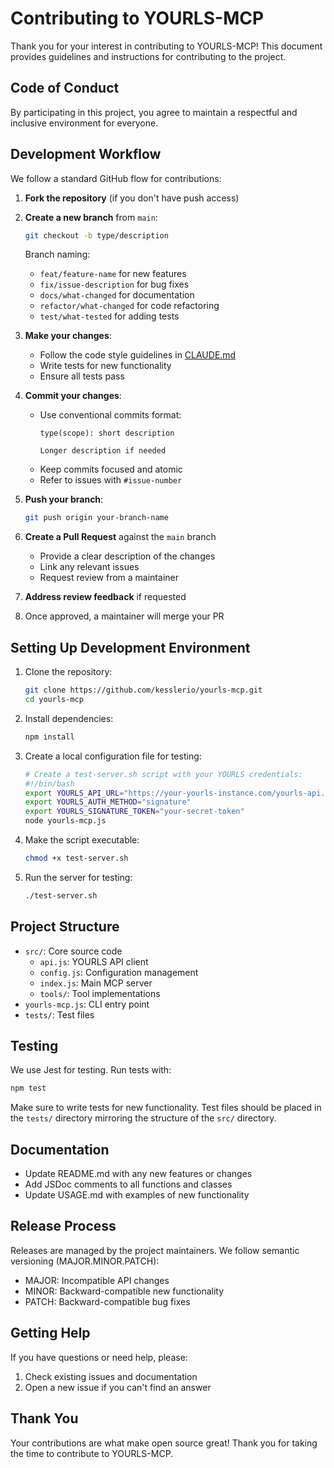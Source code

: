 # Contributing to YOURLS-MCP

Thank you for your interest in contributing to YOURLS-MCP! This document provides guidelines and instructions for contributing to the project.

## Code of Conduct

By participating in this project, you agree to maintain a respectful and inclusive environment for everyone.

## Development Workflow

We follow a standard GitHub flow for contributions:

1. **Fork the repository** (if you don't have push access)
2. **Create a new branch** from `main`:
   ```bash
   git checkout -b type/description
   ```
   Branch naming:
   - `feat/feature-name` for new features
   - `fix/issue-description` for bug fixes
   - `docs/what-changed` for documentation
   - `refactor/what-changed` for code refactoring
   - `test/what-tested` for adding tests

3. **Make your changes**:
   - Follow the code style guidelines in [CLAUDE.md](./CLAUDE.md)
   - Write tests for new functionality
   - Ensure all tests pass

4. **Commit your changes**:
   - Use conventional commits format:
     ```
     type(scope): short description
     
     Longer description if needed
     ```
   - Keep commits focused and atomic
   - Refer to issues with `#issue-number`

5. **Push your branch**:
   ```bash
   git push origin your-branch-name
   ```

6. **Create a Pull Request** against the `main` branch
   - Provide a clear description of the changes
   - Link any relevant issues
   - Request review from a maintainer

7. **Address review feedback** if requested

8. Once approved, a maintainer will merge your PR

## Setting Up Development Environment

1. Clone the repository:
   ```bash
   git clone https://github.com/kesslerio/yourls-mcp.git
   cd yourls-mcp
   ```

2. Install dependencies:
   ```bash
   npm install
   ```

3. Create a local configuration file for testing:
   ```bash
   # Create a test-server.sh script with your YOURLS credentials:
   #!/bin/bash
   export YOURLS_API_URL="https://your-yourls-instance.com/yourls-api.php"
   export YOURLS_AUTH_METHOD="signature"
   export YOURLS_SIGNATURE_TOKEN="your-secret-token"
   node yourls-mcp.js
   ```

4. Make the script executable:
   ```bash
   chmod +x test-server.sh
   ```

5. Run the server for testing:
   ```bash
   ./test-server.sh
   ```

## Project Structure

- `src/`: Core source code
  - `api.js`: YOURLS API client
  - `config.js`: Configuration management
  - `index.js`: Main MCP server
  - `tools/`: Tool implementations
- `yourls-mcp.js`: CLI entry point
- `tests/`: Test files

## Testing

We use Jest for testing. Run tests with:

```bash
npm test
```

Make sure to write tests for new functionality. Test files should be placed in the `tests/` directory mirroring the structure of the `src/` directory.

## Documentation

- Update README.md with any new features or changes
- Add JSDoc comments to all functions and classes
- Update USAGE.md with examples of new functionality

## Release Process

Releases are managed by the project maintainers. We follow semantic versioning (MAJOR.MINOR.PATCH):

- MAJOR: Incompatible API changes
- MINOR: Backward-compatible new functionality
- PATCH: Backward-compatible bug fixes

## Getting Help

If you have questions or need help, please:
1. Check existing issues and documentation
2. Open a new issue if you can't find an answer

## Thank You

Your contributions are what make open source great! Thank you for taking the time to contribute to YOURLS-MCP.
